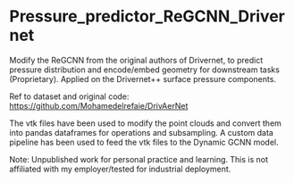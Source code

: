 # Pressure_predictor_ReGCNN_Drivernet
Modify the ReGCNN from the original authors of Drivernet, to predict pressure distribution and encode/embed geometry for downstream tasks (Proprietary).  Applied on the Drivernet++ surface pressure components. 

Ref to dataset and original code: https://github.com/Mohamedelrefaie/DrivAerNet

The vtk files have been used to modify the  point clouds and convert them into pandas dataframes for operations and subsampling. A custom data pipeline has been used to feed the vtk files to the Dynamic GCNN model. 

Note: Unpublished work for personal practice and learning. This is not affiliated with my employer/tested for industrial deployment. 